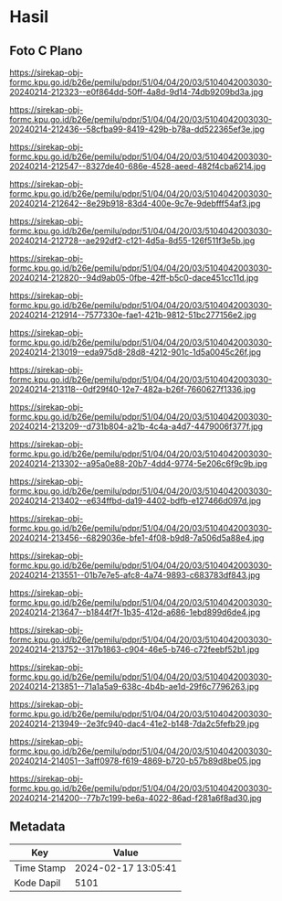 # Hasil

## Foto C Plano

https://sirekap-obj-formc.kpu.go.id/b26e/pemilu/pdpr/51/04/04/20/03/5104042003030-20240214-212323--e0f864dd-50ff-4a8d-9d14-74db9209bd3a.jpg

https://sirekap-obj-formc.kpu.go.id/b26e/pemilu/pdpr/51/04/04/20/03/5104042003030-20240214-212436--58cfba99-8419-429b-b78a-dd522365ef3e.jpg

https://sirekap-obj-formc.kpu.go.id/b26e/pemilu/pdpr/51/04/04/20/03/5104042003030-20240214-212547--8327de40-686e-4528-aeed-482f4cba6214.jpg

https://sirekap-obj-formc.kpu.go.id/b26e/pemilu/pdpr/51/04/04/20/03/5104042003030-20240214-212642--8e29b918-83d4-400e-9c7e-9debfff54af3.jpg

https://sirekap-obj-formc.kpu.go.id/b26e/pemilu/pdpr/51/04/04/20/03/5104042003030-20240214-212728--ae292df2-c121-4d5a-8d55-126f511f3e5b.jpg

https://sirekap-obj-formc.kpu.go.id/b26e/pemilu/pdpr/51/04/04/20/03/5104042003030-20240214-212820--94d9ab05-0fbe-42ff-b5c0-dace451cc11d.jpg

https://sirekap-obj-formc.kpu.go.id/b26e/pemilu/pdpr/51/04/04/20/03/5104042003030-20240214-212914--7577330e-fae1-421b-9812-51bc277156e2.jpg

https://sirekap-obj-formc.kpu.go.id/b26e/pemilu/pdpr/51/04/04/20/03/5104042003030-20240214-213019--eda975d8-28d8-4212-901c-1d5a0045c26f.jpg

https://sirekap-obj-formc.kpu.go.id/b26e/pemilu/pdpr/51/04/04/20/03/5104042003030-20240214-213118--0df29f40-12e7-482a-b26f-7660627f1336.jpg

https://sirekap-obj-formc.kpu.go.id/b26e/pemilu/pdpr/51/04/04/20/03/5104042003030-20240214-213209--d731b804-a21b-4c4a-a4d7-4479006f377f.jpg

https://sirekap-obj-formc.kpu.go.id/b26e/pemilu/pdpr/51/04/04/20/03/5104042003030-20240214-213302--a95a0e88-20b7-4dd4-9774-5e206c6f9c9b.jpg

https://sirekap-obj-formc.kpu.go.id/b26e/pemilu/pdpr/51/04/04/20/03/5104042003030-20240214-213402--e634ffbd-da19-4402-bdfb-e127466d097d.jpg

https://sirekap-obj-formc.kpu.go.id/b26e/pemilu/pdpr/51/04/04/20/03/5104042003030-20240214-213456--6829036e-bfe1-4f08-b9d8-7a506d5a88e4.jpg

https://sirekap-obj-formc.kpu.go.id/b26e/pemilu/pdpr/51/04/04/20/03/5104042003030-20240214-213551--01b7e7e5-afc8-4a74-9893-c683783df843.jpg

https://sirekap-obj-formc.kpu.go.id/b26e/pemilu/pdpr/51/04/04/20/03/5104042003030-20240214-213647--b1844f7f-1b35-412d-a686-1ebd899d6de4.jpg

https://sirekap-obj-formc.kpu.go.id/b26e/pemilu/pdpr/51/04/04/20/03/5104042003030-20240214-213752--317b1863-c904-46e5-b746-c72feebf52b1.jpg

https://sirekap-obj-formc.kpu.go.id/b26e/pemilu/pdpr/51/04/04/20/03/5104042003030-20240214-213851--71a1a5a9-638c-4b4b-ae1d-29f6c7796263.jpg

https://sirekap-obj-formc.kpu.go.id/b26e/pemilu/pdpr/51/04/04/20/03/5104042003030-20240214-213949--2e3fc940-dac4-41e2-b148-7da2c5fefb29.jpg

https://sirekap-obj-formc.kpu.go.id/b26e/pemilu/pdpr/51/04/04/20/03/5104042003030-20240214-214051--3aff0978-f619-4869-b720-b57b89d8be05.jpg

https://sirekap-obj-formc.kpu.go.id/b26e/pemilu/pdpr/51/04/04/20/03/5104042003030-20240214-214200--77b7c199-be6a-4022-86ad-f281a6f8ad30.jpg


## Metadata

| Key        | Value               |
| ---------- | ------------------- |
| Time Stamp | 2024-02-17 13:05:41 |
| Kode Dapil | 5101                |



